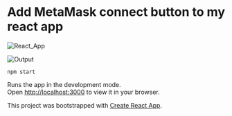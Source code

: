 # Add MetaMask connect button to my react app
![React_App](https://img.shields.io/badge/Connect%20Metamask-React%20App-yellowgreen)

![Output](output/output.gif)


```
npm start
```

Runs the app in the development mode.\
Open [http://localhost:3000](http://localhost:3000) to view it in your browser.

This project was bootstrapped with [Create React App](https://github.com/facebook/create-react-app).
